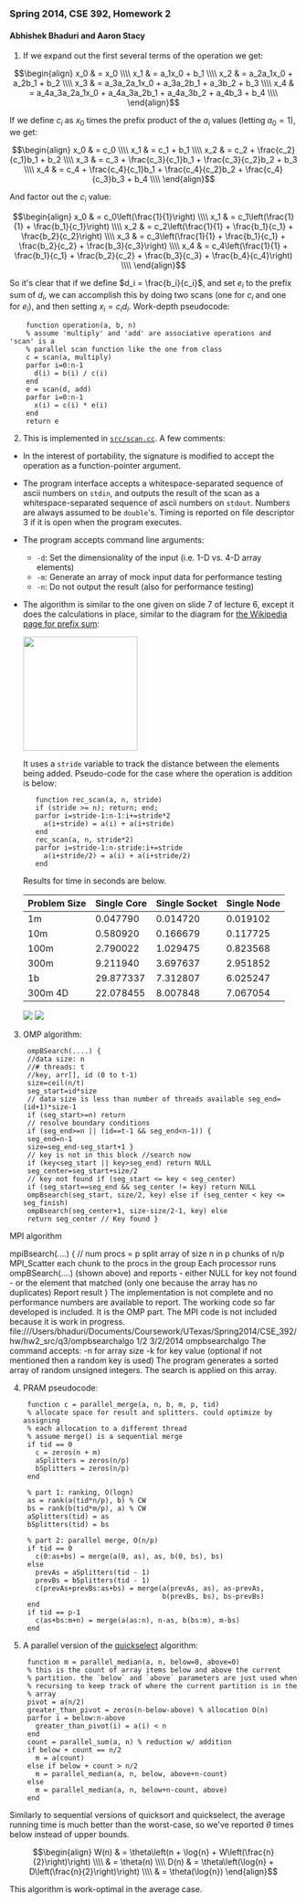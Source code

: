 ### Spring 2014, CSE 392, Homework 2

#### Abhishek Bhaduri and Aaron Stacy

1. If we expand out the first several terms of the operation we get:

  $$\begin{align}
  x_0 & = x_0 \\\\
  x_1 & = a_1x_0 + b_1 \\\\
  x_2 & = a_2a_1x_0 + a_2b_1 + b_2 \\\\
  x_3 & = a_3a_2a_1x_0 + a_3a_2b_1 + a_3b_2 + b_3 \\\\
  x_4 & = a_4a_3a_2a_1x_0 + a_4a_3a_2b_1 + a_4a_3b_2 + a_4b_3 + b_4 \\\\
  \end{align}$$

  If we define $c_i$ as $x_0$ times the prefix product of the $a_i$ values
  (letting $a_0 = 1$), we get:

  $$\begin{align}
  x_0 & = c_0 \\\\
  x_1 & = c_1 + b_1 \\\\
  x_2 & = c_2 + \frac{c_2}{c_1}b_1 + b_2 \\\\
  x_3 & = c_3 + \frac{c_3}{c_1}b_1 + \frac{c_3}{c_2}b_2 + b_3 \\\\
  x_4 & = c_4 + \frac{c_4}{c_1}b_1 + \frac{c_4}{c_2}b_2 + \frac{c_4}{c_3}b_3 + b_4 \\\\
  \end{align}$$

  And factor out the $c_i$ value:

  $$\begin{align}
  x_0 & = c_0\left(\frac{1}{1}\right) \\\\
  x_1 & = c_1\left(\frac{1}{1} + \frac{b_1}{c_1}\right) \\\\
  x_2 & = c_2\left(\frac{1}{1} + \frac{b_1}{c_1} + \frac{b_2}{c_2}\right) \\\\
  x_3 & = c_3\left(\frac{1}{1} + \frac{b_1}{c_1} + \frac{b_2}{c_2} + \frac{b_3}{c_3}\right) \\\\
  x_4 & = c_4\left(\frac{1}{1} + \frac{b_1}{c_1} + \frac{b_2}{c_2} + \frac{b_3}{c_3} + \frac{b_4}{c_4}\right) \\\\
  \end{align}$$

  So it's clear that if we define $d_i = \frac{b_i}{c_i}$, and set $e_i$ to the
  prefix sum of $d_i$, we can accomplish this by doing two scans (one for $c_i$
  and one for $e_i$), and then setting $x_i = c_id_i$. Work-depth pseudocode:

        function operation(a, b, n)
        % assume 'multiply' and 'add' are associative operations and 'scan' is a
        % parallel scan function like the one from class
        c = scan(a, multiply)
        parfor i=0:n-1
          d(i) = b(i) / c(i)
        end
        e = scan(d, add)
        parfor i=0:n-1
          x(i) = c(i) * e(i)
        end
        return e

2. This is implemented in [`src/scan.cc`][scan.cc]. A few comments:

 - In the interest of portability, the signature is modified to accept the
   operation as a function-pointer argument.

 - The program interface accepts a whitespace-separated sequence of ascii
   numbers on `stdin`, and outputs the result of the scan as a
   whitespace-separated sequence of ascii numbers on `stdout`. Numbers are
   always assumed to be `double`'s. Timing is reported on file descriptor 3 if
   it is open when the program executes.

 - The program accepts command line arguments:
    - `-d`: Set the dimensionality of the input (i.e. 1-D vs. 4-D array
      elements)
    - `-m`: Generate an array of mock input data for performance testing
    - `-n`: Do not output the result (also for performance testing)

 - The algorithm is similar to the one given on slide 7 of lecture 6, except it
   does the calculations in place, similar to the diagram for [the Wikipedia
   page for prefix sum][prefixsum]:

     <img width=200 src="http://upload.wikimedia.org/wikipedia/commons/thumb/8/81/Prefix_sum_16.svg/300px-Prefix_sum_16.svg.png" />

     It uses a `stride` variable to track the distance between the elements being
     added. Pseudo-code for the case where the operation is addition is below:

          function rec_scan(a, n, stride)
          if (stride >= n); return; end;
          parfor i=stride-1:n-1:i+=stride*2
            a(i+stride) = a(i) + a(i+stride)
          end
          rec_scan(a, n, stride*2)
          parfor i=stride-1:n-stride:i+=stride
            a(i+stride/2) = a(i) + a(i+stride/2)
          end

    Results for time in seconds are below.

    <table>
      <thead>
        <tr>
          <th>Problem Size</th>
          <th>Single Core</th>
          <th>Single Socket</th>
          <th>Single Node</th>
        </tr>
      </thead>
      <tbody>
        <tr>
          <td>1m</td>
          <td>0.047790</td>
          <td>0.014720</td>
          <td>0.019102</td>
        </tr>
        <tr>
          <td>10m</td>
          <td>0.580920</td>
          <td>0.166679</td>
          <td>0.117725</td>
        </tr>
        <tr>
          <td>100m</td>
          <td>2.790022</td>
          <td>1.029475</td>
          <td>0.823568</td>
        </tr>
        <tr>
          <td>300m</td>
          <td>9.211940</td>
          <td>3.697637</td>
          <td>2.951852</td>
        </tr>
        <tr>
          <td>1b</td>
          <td>29.877337</td>
          <td>7.312807</td>
          <td>6.025247</td>
        </tr>
        <tr>
          <td>300m 4D</td>
          <td>22.078455</td>
          <td>8.007848</td>
          <td>7.067054</td>
        </tr>
      </tbody>
    </table>

    <p class=clearfix>
      <img class=chart src=strong_scaling.png />
      <img class=chart src=weak_scaling.png />
    </p>

3. OMP algorithm:

        ompBSearch(....) {
        //data size: n
        //# threads: t
        //key, arr[], id (0 to t-1)
        size=ceil(n/t)
        seg_start=id*size
        // data size is less than number of threads available seg_end=(id+1)*size-1
        if (seg_start>=n) return
        // resolve boundary conditions
        if (seg_end>=n || (id==t-1 && seg_end<n-1)) {
        seg_end=n-1
        size=seg_end-seg_start+1 }
        // key is not in this block //search now
        if (key<seg_start || key>seg_end) return NULL
        seg_center=seg_start+size/2
        // key not found if (seg_start <= key < seg_center)
        if (seg_start==seg_end && seg_center != key) return NULL
        ompBsearch(seg_start, size/2, key) else if (seg_center < key <= seg_finish)
        ompBsearch(seg_center+1, size-size/2-1, key) else
        return seg_center // Key found }

  MPI algorithm

  <div class=pseudocode>
  mpiBsearch(....) {
  // num procs = p
  split array of size n in p chunks of n/p
  MPI_Scatter each chunk to the procs in the group
  Each processor runs ompBSearch(....) (shown above) and reports
  - either NULL for key not found
  - or the element that matched (only one because the array has no duplicates) Report result
  }
  The implementation is not complete and no performance numbers are available to report. The working code so far developed is included. It is the OMP part. The MPI code is not included because it is work in progress.
  file:///Users/bhaduri/Documents/Coursework/UTexas/Spring2014/CSE_392/hw/hw2_src/q3/ompbsearchalgo 1/2
  3/2/2014 ompbsearchalgo
  The command accepts:
  -n for array size
  -k for key value (optional if not mentioned then a random key is used)
  The program generates a sorted array of random unsigned integers. The search is applied on this array.
  </div>

4. PRAM pseudocode:

        function c = parallel_merge(a, n, b, m, p, tid)
        % allocate space for result and splitters. could optimize by assigning
        % each allocation to a different thread
        % assume merge() is a sequential merge
        if tid == 0
          c = zeros(n + m)
          aSplitters = zeros(n/p)
          bSplitters = zeros(n/p)
        end

        % part 1: ranking, O(logn)
        as = rank(a(tid*n/p), b) % CW
        bs = rank(b(tid*m/p), a) % CW
        aSplitters(tid) = as
        bSplitters(tid) = bs

        % part 2: parallel merge, O(n/p)
        if tid == 0
          c(0:as+bs) = merge(a(0, as), as, b(0, bs), bs)
        else
          prevAs = aSplitters(tid - 1)
          prevBs = bSplitters(tid - 1)
          c(prevAs+prevBs:as+bs) = merge(a(prevAs, as), as-prevAs,
                                         b(prevBs, bs), bs-prevBs)
        end
        if tid == p-1
          c(as+bs:m+n) = merge(a(as:n), n-as, b(bs:m), m-bs)
        end

5. A parallel version of the [quickselect][] algorithm:

        function m = parallel_median(a, n, below=0, above=0)
        % this is the count of array items below and above the current
        % partition. the `below` and `above` parameters are just used when
        % recursing to keep track of where the current partition is in the
        % array
        pivot = a(n/2)
        greater_than_pivot = zeros(n-below-above) % allocation O(n)
        parfor i = below:n-above
          greater_than_pivot(i) = a(i) < n
        end
        count = parallel_sum(a, n) % reduction w/ addition
        if below + count == n/2
          m = a(count)
        else if below + count > n/2
          m = parallel_median(a, n, below, above+n-count)
        else
          m = parallel_median(a, n, below+n-count, above)
        end

  Similarly to sequential versions of quicksort and quickselect, the average
  running time is much better than the worst-case, so we've reported $\theta$
  times below instead of upper bounds.

  $$\begin{align}
  W(n) & = \theta\left(n + \log{n} + W\left(\frac{n}{2}\right)\right) \\\\
  & = \theta(n)
  \\\\
  D(n) & = \theta\left(\log{n} + D\left(\frac{n}{2}\right)\right) \\\\
  & = \theta(\log{n})
  \end{align}$$

  This algorithm is work-optimal in the average case.

[scan.cc]: https://github.com/aaronj1335/cse392-hw2/blob/master/src/scan.cc#L35
[prefixsum]: http://en.wikipedia.org/wiki/Prefix_sum
[quickselect]: http://en.wikipedia.org/wiki/Quickselect
